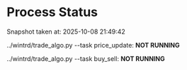 # Process Status

Snapshot taken at: 2025-10-08 21:49:42

../wintrd/trade_algo.py --task price_update: **NOT RUNNING**

../wintrd/trade_algo.py --task buy_sell: **NOT RUNNING**

